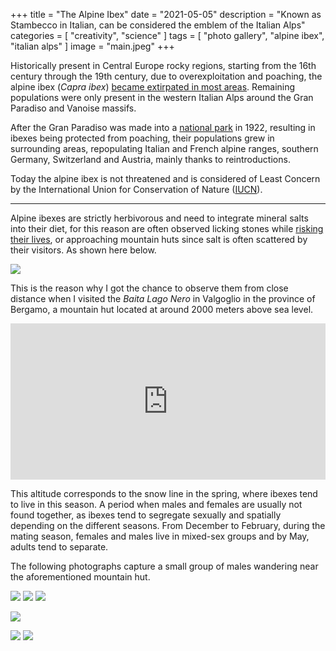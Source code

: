 +++
title = "The Alpine Ibex"
date = "2021-05-05"
description = "Known as Stambecco in Italian, can be considered the emblem of the Italian Alps"
categories = [
    "creativity",
    "science"
]
tags = [
    "photo gallery",
    "alpine ibex",
    "italian alps"
]
image = "main.jpeg"
+++

Historically present in Central Europe rocky regions, starting from the 16th century through the 19th century, due to overexploitation and poaching, the alpine ibex (*Capra ibex*) [became extirpated in most areas](https://www.sciencedirect.com/science/article/abs/pii/016815919190262V). Remaining populations were only present in the western Italian Alps around the Gran Paradiso and Vanoise massifs. 

After the Gran Paradiso was made into a [national park](http://www.pngp.it/) in 1922, resulting in ibexes being protected from poaching, their populations grew in surrounding areas, repopulating Italian and French alpine ranges, southern Germany, Switzerland and Austria, mainly thanks to reintroductions. 

Today the alpine ibex is not threatened and is considered of Least Concern by the International Union for Conservation of Nature ([IUCN](https://www.iucn.org/)).

---

Alpine ibexes are strictly herbivorous and need to integrate mineral salts into their diet, for this reason are often observed licking stones while [risking their lives](https://www.mentalfloss.com/article/80269/see-how-alpine-ibex-defies-gravity-all-lick-salt), or approaching mountain huts since salt is often scattered by their visitors. As shown here below.

![](/img/alpine_ibex_licking.jpeg)

This is the reason why I got the chance to observe them from close distance when I visited the *Baita Lago Nero* in Valgoglio in the province of Bergamo, a mountain hut located at around 2000 meters above sea level.

<center>
<iframe src="https://www.google.com/maps/embed?pb=!1m18!1m12!1m3!1d3518.737957025726!2d9.875219477434724!3d45.997561840742726!2m3!1f0!2f0!3f0!3m2!1i1024!2i768!4f13.1!3m3!1m2!1s0x4783ee6157337679%3A0x4dd9088727ef1d59!2sRifugio%20Lago%20Nero!5e1!3m2!1sit!2sit!4v1620307617142!5m2!1sit!2sit" width="100%" height="250" style="border:0;" allowfullscreen="" loading="lazy"></iframe>
</center>

This altitude corresponds to the snow line in the spring, where ibexes tend to live in this season. A period when males and females are usually not found together, as ibexes tend to segregate sexually and spatially depending on the different seasons. From December to February, during the mating season, females and males live in mixed-sex groups and by May, adults tend to separate. 

The following photographs capture a small group of males wandering near the aforementioned mountain hut.

![](alpine_ibex_in_fog.jpeg) ![](eating_grass.jpeg) ![](mountain.jpeg)

![](alpine_ibex.jpeg)

![](alpine_ibex_scratching.jpeg) ![](alpine_ibex_couple.jpeg)




